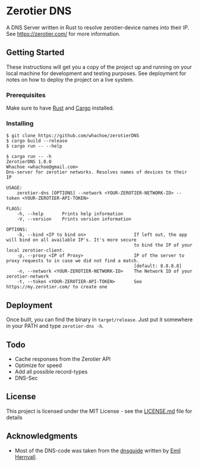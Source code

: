 # Zerotier DNS

A DNS Server written in Rust to resolve zerotier-device names into their IP. See https://zerotier.com/ for more information.

## Getting Started

These instructions will get you a copy of the project up and running on your local machine for development and testing purposes. See deployment for notes on how to deploy the project on a live system.

### Prerequisites

Make sure to have [Rust](https://www.rust-lang.org/en-US/install.html) and [Cargo](https://doc.rust-lang.org/cargo/getting-started/installation.html) installed.

### Installing

```
$ git clone https://github.com/whachoe/zerotierDNS
$ cargo build --release
$ cargo run -- --help
```

```
$ cargo run -- -h
ZerotierDNS 1.0.0
Whachoe <whachoe@gmail.com>
Dns-server for zerotier networks. Resolves names of devices to their IP

USAGE:
    zerotier-dns [OPTIONS] --network <YOUR-ZEROTIER-NETWORK-ID> --token <YOUR-ZEROTIER-API-TOKEN>

FLAGS:
    -h, --help       Prints help information
    -V, --version    Prints version information

OPTIONS:
    -b, --bind <IP to bind on>                  If left out, the app will bind on all available IP's. It's more secure
                                                to bind the IP of your local zerotier-client.
    -p, --proxy <IP of Proxy>                   IP of the server to proxy requests to in case we did not find a match.
                                                [default: 8.8.8.8]
    -n, --network <YOUR-ZEROTIER-NETWORK-ID>    The Network ID of your zerotier-network
    -t, --token <YOUR-ZEROTIER-API-TOKEN>       See https://my.zerotier.com/ to create one
```

## Deployment

Once built, you can find the binary in `target/release`. Just put it somewhere in your PATH and type `zerotier-dns -h`.

## Todo
* Cache responses from the Zerotier API
* Optimize for speed
* Add all possible record-types
* DNS-Sec

## License

This project is licensed under the MIT License - see the [LICENSE.md](LICENSE.md) file for details

## Acknowledgments

* Most of the DNS-code was taken from the [dnsguide](https://github.com/EmilHernvall/dnsguide) written by [Emil Hernvall](https://github.com/EmilHer).

